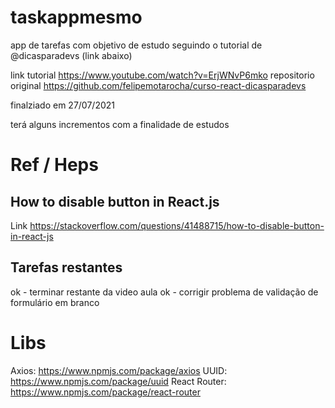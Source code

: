 # taskappmesmo

app de tarefas com objetivo de estudo seguindo o tutorial de @dicasparadevs (link abaixo)

link tutorial https://www.youtube.com/watch?v=ErjWNvP6mko
repositorio original https://github.com/felipemotarocha/curso-react-dicasparadevs

finalziado em 27/07/2021

terá alguns incrementos com a finalidade de estudos

# Ref / Heps

## How to disable button in React.js

Link https://stackoverflow.com/questions/41488715/how-to-disable-button-in-react-js

## Tarefas restantes

ok - terminar restante da video aula
ok - corrigir problema de validação de formulário em branco

# Libs

Axios: https://www.npmjs.com/package/axios
UUID: https://www.npmjs.com/package/uuid
React Router: https://www.npmjs.com/package/react-router